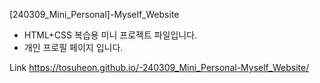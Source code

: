 [240309_Mini_Personal]-Myself_Website

- HTML+CSS 복습용 미니 프로젝트 파일입니다.
- 개인 프로필 페이지 입니다.

Link https://tosuheon.github.io/-240309_Mini_Personal-Myself_Website/
